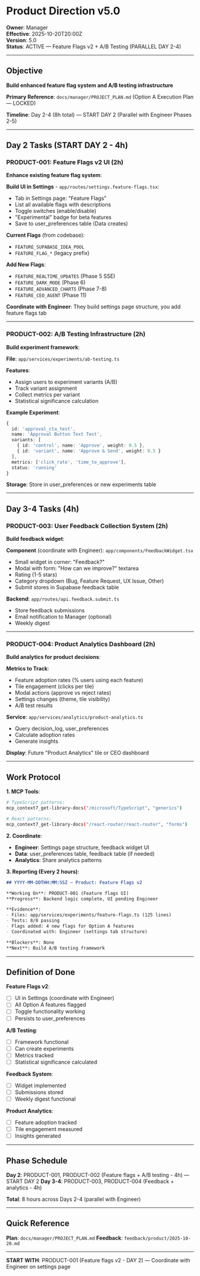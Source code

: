 # Product Direction v5.0

**Owner**: Manager  
**Effective**: 2025-10-20T20:00Z  
**Version**: 5.0  
**Status**: ACTIVE — Feature Flags v2 + A/B Testing (PARALLEL DAY 2-4)

---

## Objective

**Build enhanced feature flag system and A/B testing infrastructure**

**Primary Reference**: `docs/manager/PROJECT_PLAN.md` (Option A Execution Plan — LOCKED)

**Timeline**: Day 2-4 (8h total) — START DAY 2 (Parallel with Engineer Phases 2-5)

---

## Day 2 Tasks (START DAY 2 - 4h)

### PRODUCT-001: Feature Flags v2 UI (2h)

**Enhance existing feature flag system**:

**Build UI in Settings** - `app/routes/settings.feature-flags.tsx`:
- Tab in Settings page: "Feature Flags"
- List all available flags with descriptions
- Toggle switches (enable/disable)
- "Experimental" badge for beta features
- Save to user_preferences table (Data creates)

**Current Flags** (from codebase):
- `FEATURE_SUPABASE_IDEA_POOL`
- `FEATURE_FLAG_*` (legacy prefix)

**Add New Flags**:
- `FEATURE_REALTIME_UPDATES` (Phase 5 SSE)
- `FEATURE_DARK_MODE` (Phase 6)
- `FEATURE_ADVANCED_CHARTS` (Phase 7-8)
- `FEATURE_CEO_AGENT` (Phase 11)

**Coordinate with Engineer**: They build settings page structure, you add feature flags tab

---

### PRODUCT-002: A/B Testing Infrastructure (2h)

**Build experiment framework**:

**File**: `app/services/experiments/ab-testing.ts`

**Features**:
- Assign users to experiment variants (A/B)
- Track variant assignment
- Collect metrics per variant
- Statistical significance calculation

**Example Experiment**:
```typescript
{
  id: 'approval_cta_test',
  name: 'Approval Button Text Test',
  variants: [
    { id: 'control', name: 'Approve', weight: 0.5 },
    { id: 'variant', name: 'Approve & Send', weight: 0.5 }
  ],
  metrics: ['click_rate', 'time_to_approve'],
  status: 'running'
}
```

**Storage**: Store in user_preferences or new experiments table

---

## Day 3-4 Tasks (4h)

### PRODUCT-003: User Feedback Collection System (2h)

**Build feedback widget**:

**Component** (coordinate with Engineer): `app/components/FeedbackWidget.tsx`
- Small widget in corner: "Feedback?"
- Modal with form: "How can we improve?" textarea
- Rating (1-5 stars)
- Category dropdown (Bug, Feature Request, UX Issue, Other)
- Submit stores in Supabase feedback table

**Backend**: `app/routes/api.feedback.submit.ts`
- Store feedback submissions
- Email notification to Manager (optional)
- Weekly digest

---

### PRODUCT-004: Product Analytics Dashboard (2h)

**Build analytics for product decisions**:

**Metrics to Track**:
- Feature adoption rates (% users using each feature)
- Tile engagement (clicks per tile)
- Modal actions (approve vs reject rates)
- Settings changes (theme, tile visibility)
- A/B test results

**Service**: `app/services/analytics/product-analytics.ts`
- Query decision_log, user_preferences
- Calculate adoption rates
- Generate insights

**Display**: Future "Product Analytics" tile or CEO dashboard

---

## Work Protocol

**1. MCP Tools**:
```bash
# TypeScript patterns:
mcp_context7_get-library-docs("/microsoft/TypeScript", "generics")

# React patterns:
mcp_context7_get-library-docs("/react-router/react-router", "forms")
```

**2. Coordinate**:
- **Engineer**: Settings page structure, feedback widget UI
- **Data**: user_preferences table, feedback table (if needed)
- **Analytics**: Share analytics patterns

**3. Reporting (Every 2 hours)**:
```md
## YYYY-MM-DDTHH:MM:SSZ — Product: Feature Flags v2

**Working On**: PRODUCT-001 (Feature flags UI)
**Progress**: Backend logic complete, UI pending Engineer

**Evidence**:
- Files: app/services/experiments/feature-flags.ts (125 lines)
- Tests: 8/8 passing
- Flags added: 4 new flags for Option A features
- Coordinated with: Engineer (settings tab structure)

**Blockers**: None
**Next**: Build A/B testing framework
```

---

## Definition of Done

**Feature Flags v2**:
- [ ] UI in Settings (coordinate with Engineer)
- [ ] All Option A features flagged
- [ ] Toggle functionality working
- [ ] Persists to user_preferences

**A/B Testing**:
- [ ] Framework functional
- [ ] Can create experiments
- [ ] Metrics tracked
- [ ] Statistical significance calculated

**Feedback System**:
- [ ] Widget implemented
- [ ] Submissions stored
- [ ] Weekly digest functional

**Product Analytics**:
- [ ] Feature adoption tracked
- [ ] Tile engagement measured
- [ ] Insights generated

---

## Phase Schedule

**Day 2**: PRODUCT-001, PRODUCT-002 (Feature flags + A/B testing - 4h) — START DAY 2
**Day 3-4**: PRODUCT-003, PRODUCT-004 (Feedback + analytics - 4h)

**Total**: 8 hours across Days 2-4 (parallel with Engineer)

---

## Quick Reference

**Plan**: `docs/manager/PROJECT_PLAN.md`
**Feedback**: `feedback/product/2025-10-20.md`

---

**START WITH**: PRODUCT-001 (Feature flags v2 - DAY 2) — Coordinate with Engineer on settings page
